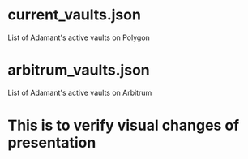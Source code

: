 # current_vaults.json
List of Adamant's active vaults on Polygon

# arbitrum_vaults.json
List of Adamant's active vaults on Arbitrum

# This is to verify visual changes of presentation
